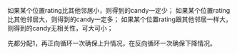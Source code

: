 如果某个位置rating比其他邻居小，则得到的candy一定少；
如果某个位置rating比其他邻居大，则得到的candy一定多；
如果某个位置rating跟其他邻居一样大，则得到的candy无相关性，可大可小；

先都分配1，再正向循环一次确保上升情况，在反向循环一次确保下降情况。